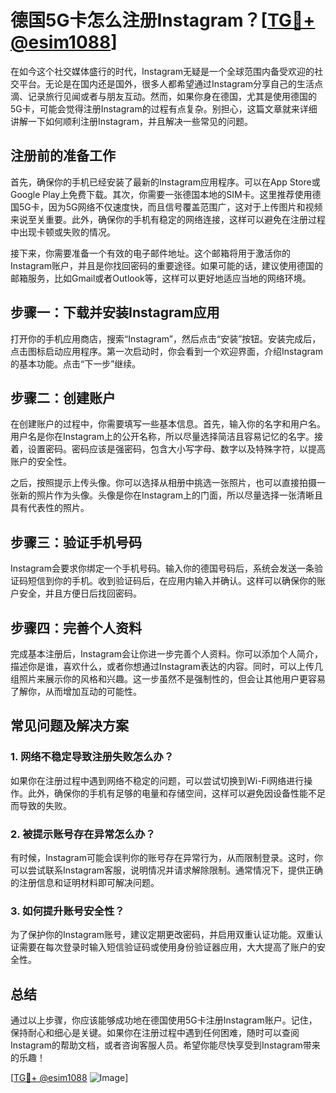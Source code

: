 # 德国5G卡怎么注册Instagram？[[TG💪+ @esim1088](https://t.me/s/esim1088)]

在如今这个社交媒体盛行的时代，Instagram无疑是一个全球范围内备受欢迎的社交平台。无论是在国内还是国外，很多人都希望通过Instagram分享自己的生活点滴、记录旅行见闻或者与朋友互动。然而，如果你身在德国，尤其是使用德国的5G卡，可能会觉得注册Instagram的过程有点复杂。别担心，这篇文章就来详细讲解一下如何顺利注册Instagram，并且解决一些常见的问题。

## 注册前的准备工作

首先，确保你的手机已经安装了最新的Instagram应用程序。可以在App Store或Google Play上免费下载。其次，你需要一张德国本地的SIM卡。这里推荐使用德国5G卡，因为5G网络不仅速度快，而且信号覆盖范围广，这对于上传图片和视频来说至关重要。此外，确保你的手机有稳定的网络连接，这样可以避免在注册过程中出现卡顿或失败的情况。

接下来，你需要准备一个有效的电子邮件地址。这个邮箱将用于激活你的Instagram账户，并且是你找回密码的重要途径。如果可能的话，建议使用德国的邮箱服务，比如Gmail或者Outlook等，这样可以更好地适应当地的网络环境。

## 步骤一：下载并安装Instagram应用

打开你的手机应用商店，搜索“Instagram”，然后点击“安装”按钮。安装完成后，点击图标启动应用程序。第一次启动时，你会看到一个欢迎界面，介绍Instagram的基本功能。点击“下一步”继续。

## 步骤二：创建账户

在创建账户的过程中，你需要填写一些基本信息。首先，输入你的名字和用户名。用户名是你在Instagram上的公开名称，所以尽量选择简洁且容易记忆的名字。接着，设置密码。密码应该是强密码，包含大小写字母、数字以及特殊字符，以提高账户的安全性。

之后，按照提示上传头像。你可以选择从相册中挑选一张照片，也可以直接拍摄一张新的照片作为头像。头像是你在Instagram上的门面，所以尽量选择一张清晰且具有代表性的照片。

## 步骤三：验证手机号码

Instagram会要求你绑定一个手机号码。输入你的德国号码后，系统会发送一条验证码短信到你的手机。收到验证码后，在应用内输入并确认。这样可以确保你的账户安全，并且方便日后找回密码。

## 步骤四：完善个人资料

完成基本注册后，Instagram会让你进一步完善个人资料。你可以添加个人简介，描述你是谁，喜欢什么，或者你想通过Instagram表达的内容。同时，可以上传几组照片来展示你的风格和兴趣。这一步虽然不是强制性的，但会让其他用户更容易了解你，从而增加互动的可能性。

## 常见问题及解决方案

### 1. 网络不稳定导致注册失败怎么办？

如果你在注册过程中遇到网络不稳定的问题，可以尝试切换到Wi-Fi网络进行操作。此外，确保你的手机有足够的电量和存储空间，这样可以避免因设备性能不足而导致的失败。

### 2. 被提示账号存在异常怎么办？

有时候，Instagram可能会误判你的账号存在异常行为，从而限制登录。这时，你可以尝试联系Instagram客服，说明情况并请求解除限制。通常情况下，提供正确的注册信息和证明材料即可解决问题。

### 3. 如何提升账号安全性？

为了保护你的Instagram账号，建议定期更改密码，并启用双重认证功能。双重认证需要在每次登录时输入短信验证码或使用身份验证器应用，大大提高了账户的安全性。

## 总结

通过以上步骤，你应该能够成功地在德国使用5G卡注册Instagram账户。记住，保持耐心和细心是关键。如果你在注册过程中遇到任何困难，随时可以查阅Instagram的帮助文档，或者咨询客服人员。希望你能尽快享受到Instagram带来的乐趣！

[[TG💪+ @esim1088](https://t.me/s/esim1088) ![Image](https://i.postimg.cc/4NQfJmqS/Snipaste-2025-05-13-00-14-12.png)]